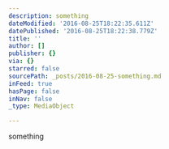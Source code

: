 ```yaml
---
description: something
dateModified: '2016-08-25T18:22:35.611Z'
datePublished: '2016-08-25T18:22:38.779Z'
title: ''
author: []
publisher: {}
via: {}
starred: false
sourcePath: _posts/2016-08-25-something.md
inFeed: true
hasPage: false
inNav: false
_type: MediaObject

---
```

something